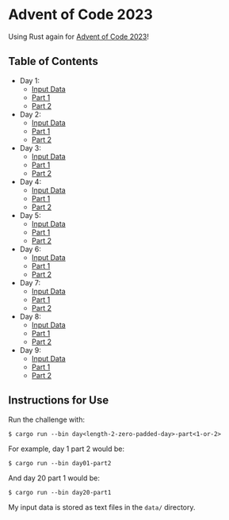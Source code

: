 # Advent of Code 2023

Using Rust again for [Advent of Code 2023](https://adventofcode.com/2023)!

## Table of Contents
<!-- GENERATED BEGIN -->
- Day 1:
  - [Input Data](/data/01.txt)
  - [Part 1](/src/bin/day01-part1.rs)
  - [Part 2](/src/bin/day01-part2.rs)
- Day 2:
  - [Input Data](/data/02.txt)
  - [Part 1](/src/bin/day02-part1.rs)
  - [Part 2](/src/bin/day02-part2.rs)
- Day 3:
  - [Input Data](/data/03.txt)
  - [Part 1](/src/bin/day03-part1.rs)
  - [Part 2](/src/bin/day03-part2.rs)
- Day 4:
  - [Input Data](/data/04.txt)
  - [Part 1](/src/bin/day04-part1.rs)
  - [Part 2](/src/bin/day04-part2.rs)
- Day 5:
  - [Input Data](/data/05.txt)
  - [Part 1](/src/bin/day05-part1.rs)
  - [Part 2](/src/bin/day05-part2.rs)
- Day 6:
  - [Input Data](/data/06.txt)
  - [Part 1](/src/bin/day06-part1.rs)
  - [Part 2](/src/bin/day06-part2.rs)
- Day 7:
  - [Input Data](/data/07.txt)
  - [Part 1](/src/bin/day07-part1.rs)
  - [Part 2](/src/bin/day07-part2.rs)
- Day 8:
  - [Input Data](/data/08.txt)
  - [Part 1](/src/bin/day08-part1.rs)
  - [Part 2](/src/bin/day08-part2.rs)
- Day 9:
  - [Input Data](/data/09.txt)
  - [Part 1](/src/bin/day09-part1.rs)
  - [Part 2](/src/bin/day09-part2.rs)
<!-- GENERATED END -->


## Instructions for Use

Run the challenge with:

```
$ cargo run --bin day<length-2-zero-padded-day>-part<1-or-2>
```

For example, day 1 part 2 would be:

```
$ cargo run --bin day01-part2
```

And day 20 part 1 would be:

```
$ cargo run --bin day20-part1
```

My input data is stored as text files in the `data/` directory.